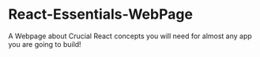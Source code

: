 # React-Essentials-WebPage
A Webpage about Crucial React concepts you will need for almost any app you are going to build!
